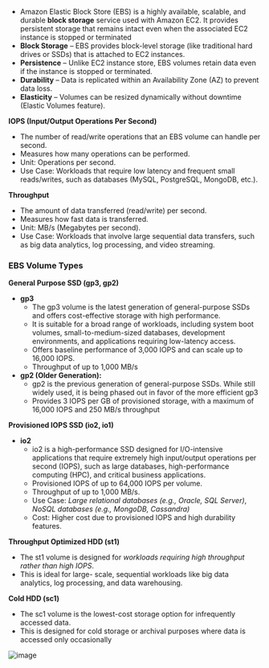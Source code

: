 - Amazon Elastic Block Store (EBS) is a highly available, scalable, and durable **block storage** service used with Amazon EC2. It provides persistent storage that remains intact even when the associated EC2 instance is stopped or terminated
- **Block Storage** – EBS provides block-level storage (like traditional hard drives or SSDs) that is attached to EC2 instances.
- **Persistence** – Unlike EC2 instance store, EBS volumes retain data even if the instance is stopped or terminated.
- **Durability** – Data is replicated within an Availability Zone (AZ) to prevent data loss.
- **Elasticity** – Volumes can be resized dynamically without downtime (Elastic Volumes feature).

**IOPS (Input/Output Operations Per Second)**
- The number of read/write operations that an EBS volume can handle per second.
- Measures how many operations can be performed.
- Unit: Operations per second.
- Use Case: Workloads that require low latency and frequent small reads/writes, such as databases (MySQL, PostgreSQL, MongoDB, etc.).

**Throughput**
- The amount of data transferred (read/write) per second.
- Measures how fast data is transferred.
- Unit: MB/s (Megabytes per second).
- Use Case: Workloads that involve large sequential data transfers, such as big data analytics, log processing, and video streaming.

### EBS Volume Types ###

**General Purpose SSD (gp3, gp2)**
- **gp3**
  - The gp3 volume is the latest generation of general-purpose SSDs and offers cost-effective storage with high performance.
  - It is suitable for a broad range of workloads, including system boot volumes, small-to-medium-sized databases, development environments, and applications requiring low-latency access.
  - Offers baseline performance of 3,000 IOPS and can scale up to 16,000 IOPS.
  - Throughput of up to 1,000 MB/s
- **gp2 (Older Generation):**
  - gp2 is the previous generation of general-purpose SSDs. While still widely used, it is being phased out in favor of the more efficient gp3
  - Provides 3 IOPS per GB of provisioned storage, with a maximum of 16,000 IOPS and 250 MB/s throughput

**Provisioned IOPS SSD (io2, io1)**
- **io2**
  - io2 is a high-performance SSD designed for I/O-intensive applications that require extremely high input/output operations per second (IOPS), such as large databases, high-performance computing (HPC), and critical business applications.
  - Provisioned IOPS of up to 64,000 IOPS per volume.
  - Throughput of up to 1,000 MB/s.
  - Use Case: *Large relational databases (e.g., Oracle, SQL Server)*, *NoSQL databases (e.g., MongoDB, Cassandra)*
  - Cost: Higher cost due to provisioned IOPS and high durability features.

**Throughput Optimized HDD (st1)**
- The st1 volume is designed for *workloads requiring high throughput rather than high IOPS*.
- This is ideal for large- scale, sequential workloads like big data analytics, log processing, and data warehousing.

**Cold HDD (sc1)**
- The sc1 volume is the lowest-cost storage option for infrequently accessed data.
- This is designed for cold storage or archival purposes where data is accessed only occasionally

![image](https://github.com/user-attachments/assets/37acef63-0142-4f52-bdc5-5f567e004898)
